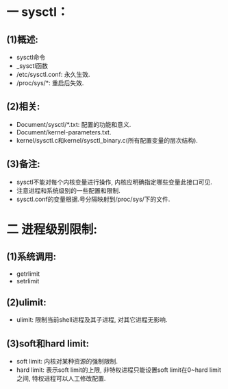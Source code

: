 # 一 sysctl：
## (1)概述:
- sysctl命令
- _sysctl函数
- /etc/sysctl.conf: 永久生效.
- /proc/sys/*: 重启后失效.

## (2)相关:
- Document/sysctl/*.txt: 配置的功能和意义.
- Document/kernel-parameters.txt.
- kernel/sysctl.c和kernel/sysctl_binary.c(所有配置变量的层次结构).

## (3)备注:
- sysctl不能对每个内核变量进行操作, 内核应明确指定哪些变量此接口可见.
- 注意进程和系统级别的一些配置和限制.
- sysctl.conf的变量根据.号分隔映射到/proc/sys/下的文件.

# 二 进程级别限制:
## (1)系统调用:
- getrlimit
- setrlimit

## (2)ulimit:
- ulimit: 限制当前shell进程及其子进程, 对其它进程无影响.

## (3)soft和hard limit:
- soft limit: 内核对某种资源的强制限制.
- hard limit: 表示soft limit的上限, 非特权进程只能设置soft limit在0~hard limit之间, 特权进程可以人工修改配置.

